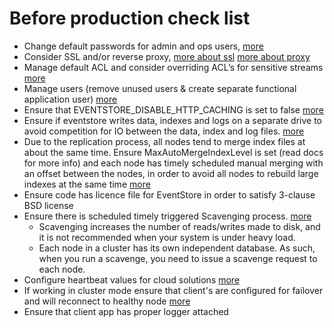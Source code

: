 # Before production check list

- Change default passwords for admin and ops users, [more](admin-ui.md#users)
- Consider SSL and/or reverse proxy, [more about ssl](setting-up-ssl.md) [more about proxy](setting-up-varnish-in-linux.md)
- Manage default ACL and consider overriding ACL’s for sensitive streams [more](users-and-access-control-lists.md)
- Manage users (remove unused users & create separate functional application user) [more](users-and-access-control-lists.md)
- Ensure that EVENTSTORE_DISABLE_HTTP_CACHING is set to false [more](caching.md)
- Ensure if eventstore writes data, indexes and logs on a separate drive to avoid competition for IO between the data, index and log files. [more](indexing.md)
- Due to the replication process, all nodes tend to merge index files at about the same time. Ensure MaxAutoMergeIndexLevel is set (read docs for more info) and each node has timely scheduled manual merging with an offset between the nodes, in order to avoid all nodes to rebuild large indexes at the same time [more](indexing.md)
- Ensure code has licence file for EventStore in order to satisfy 3-clause BSD license
- Ensure there is scheduled timely triggered Scavenging process. [more](scavenging.md)
  - Scavenging increases the number of reads/writes made to disk, and it is not recommended when your system is under heavy load.
  - Each node in a cluster has its own independent database. As such, when you run a scavenge, you need to issue a scavenge request to each node. 
- Configure heartbeat values for cloud solutions [more](ports-and-networking.md#heartbeat-timeouts)
- If working in cluster mode ensure that client's are configured for failover and will reconnect to healthy node [more](cluster-without-manager-nodes.md#native-tcp-clients)
- Ensure that client app has proper logger attached
